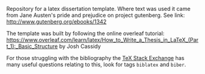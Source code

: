 Repository for a latex dissertation template. Where text was used it came from Jane Austen's pride and prejudice on project gutenberg. See link: http://www.gutenberg.org/ebooks/1342

The template was built by following the online overleaf tutorial: https://www.overleaf.com/learn/latex/How_to_Write_a_Thesis_in_LaTeX_(Part_1):_Basic_Structure by Josh Cassidy

For those struggling with the bibliography the [TeX Stack Exchange](https://tex.stackexchange.com/ "TeX Stack Exchange") has many useful questions relating to this, look for tags `biblatex` and `biber`. 

